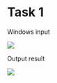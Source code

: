Task 1
====================

Windows input 

![](https://github.com/DzmitrySiarheyeu/Epam/Second-chapter-of-the-course/blob/main/Decomposition%20using%20methods%20(subroutines)/Task%201/img/1.PNG)

Output result

![](https://github.com/DzmitrySiarheyeu/Epam/Second-chapter-of-the-course/blob/main/Decomposition%20using%20methods%20(subroutines)/Task%201/img/2.PNG)
